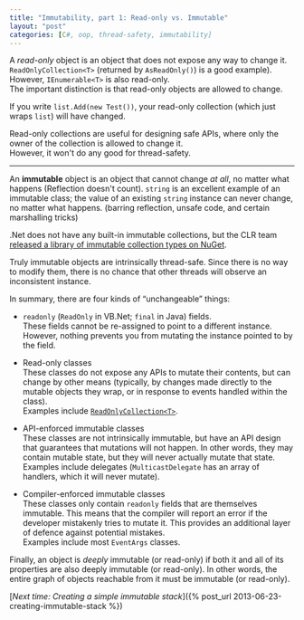 ```yaml
---
title: "Immutability, part 1: Read-only vs. Immutable"
layout: "post"
categories: [C#, oop, thread-safety, immutability]
---
```


A _read-only_ object is an object that does not expose any way to change it.  `ReadOnlyCollection<T>` (returned by `AsReadOnly()`) is a good example).  However, `IEnumerable<T>` is also read-only.  
The important distinction is that read-only objects are allowed to change.  

If you write `list.Add(new Test())`, your read-only collection (which just wraps `list`) will have changed.

Read-only collections are useful for designing safe APIs, where only the owner of the collection is allowed to change it.  
However, it won't do any good for thread-safety.

-----

An **immutable** object is an object that cannot change _at all_, no matter what happens (Reflection doesn't count).  `string` is an excellent example of an immutable class; the value of an existing `string` instance can never change, no matter what happens.  (barring reflection, unsafe code, and certain marshalling tricks)

.Net does not have any built-in immutable collections, but the CLR team [released a library of immutable collection types on NuGet](http://blogs.msdn.com/b/bclteam/archive/2012/12/18/preview-of-immutable-collections-released-on-nuget.aspx).

Truly immutable objects are intrinsically thread-safe.  Since there is no way to modify them, there is no chance that other threads will observe an inconsistent instance.

In summary, there are four kinds of &ldquo;unchangeable&rdquo; things:

 - `readonly` (`ReadOnly` in VB.Net; `final` in Java) fields.  
These fields cannot be re-assigned to point to a different instance.   However, nothing prevents you from mutating the instance pointed to by the field.

 - Read-only classes  
These classes do not expose any APIs to mutate their contents, but can change by other means (typically, by changes made directly to the mutable objects they wrap, or in response to events handled within the class).  
Examples include [`ReadOnlyCollection<T>`](http://msdn.microsoft.com/en-us/library/ms132474.aspx).

 - API-enforced immutable classes  
These classes are not intrinsically immutable, but have an API design that guarantees that mutations will not happen.  In other words, they may contain mutable state, but they will never actually mutate that state.
Examples include delegates (`MulticastDelegate` has an array of handlers, which it will never mutate).

 - Compiler-enforced immutable classes  
These classes only contain `readonly` fields that are themselves immutable.  This means that the compiler will report an error if the developer mistakenly tries to mutate it.  This provides an additional layer of defence against potential mistakes.  
Examples include most `EventArgs` classes.

Finally, an object is _deeply_ immutable (or read-only) if both it and all of its properties are also deeply immutable (or read-only).  In other words, the entire graph of objects reachable from it must be immutable (or read-only).

[_Next time: Creating a simple immutable stack_]({% post_url 2013-06-23-creating-immutable-stack %})